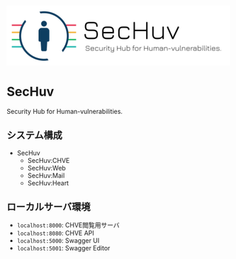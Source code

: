<img src="./resource/banner.png" alt="SecHuv-logo" style="width: 650px" />

# SecHuv
Security Hub for Human-vulnerabilities.

## システム構成
- SecHuv
    - SecHuv:CHVE
    - SecHuv:Web
    - SecHuv:Mail
    - SecHuv:Heart

## ローカルサーバ環境
- `localhost:8000`: CHVE閲覧用サーバ
- `localhost:8080`: CHVE API
- `localhost:5000`: Swagger UI
- `localhost:5001`: Swagger Editor